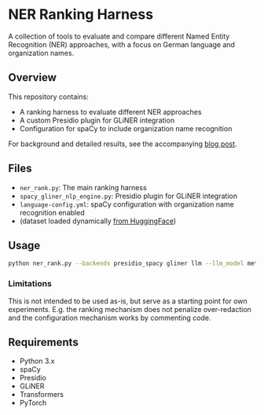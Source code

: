 # NER Ranking Harness

A collection of tools to evaluate and compare different Named Entity Recognition (NER) approaches, with a focus on German language and organization names.

## Overview

This repository contains:

- A ranking harness to evaluate different NER approaches
- A custom Presidio plugin for GLiNER integration
- Configuration for spaCy to include organization name recognition

For background and detailed results, see the accompanying [blog post](https://ndurner.github.io/ner).

## Files

- `ner_rank.py`: The main ranking harness
- `spacy_gliner_nlp_engine.py`: Presidio plugin for GLiNER integration
- `language-config.yml`: spaCy configuration with organization name recognition enabled
- (dataset loaded dynamically [from HuggingFace](https://huggingface.co/datasets/ndurner/german-ner))

## Usage

```bash
python ner_rank.py --backends presidio_spacy gliner llm --llm_model meta-llama/Llama-3.2-3B-Instruct
```

### Limitations
This is not intended to be used as-is, but serve as a starting point for own experiments. E.g. the ranking mechanism does not penalize over-redaction and the configuration mechanism works by commenting code.

## Requirements

- Python 3.x
- spaCy
- Presidio
- GLiNER
- Transformers
- PyTorch
